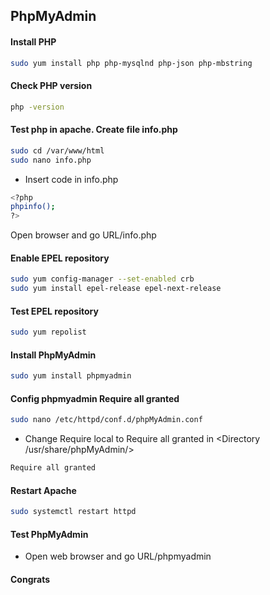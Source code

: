 ## PhpMyAdmin
#### Install PHP
```bash
sudo yum install php php-mysqlnd php-json php-mbstring
```
#### Check PHP version
```bash
php -version
```
#### Test php in apache. Create file info.php 
```bash
sudo cd /var/www/html
sudo nano info.php
```
* Insert code in info.php 
```bash
<?php
phpinfo();
?>
```
Open browser and go URL/info.php
#### Enable EPEL repository
```bash
sudo yum config-manager --set-enabled crb
sudo yum install epel-release epel-next-release
```
#### Test EPEL repository
```bash
sudo yum repolist
```
#### Install PhpMyAdmin
```bash
sudo yum install phpmyadmin
```
#### Config phpmyadmin Require all granted
```bash
sudo nano /etc/httpd/conf.d/phpMyAdmin.conf
```
* Change Require local to Require all granted in <Directory /usr/share/phpMyAdmin/> 
```bash
Require all granted
```
#### Restart Apache
```bash
sudo systemctl restart httpd
```
#### Test PhpMyAdmin
* Open web browser and go URL/phpmyadmin

#### Congrats
